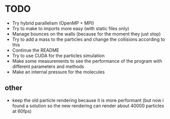 # TODO


- Try hybrid parallelism (OpenMP + MPI)
- Try to make to imports more easy (with static files only)
- Manage bounces on the walls (because for the moment they just stop)
- Try to add a mass to the particles and change the collisions according to this
- Continue the README
- Try to use CUDA for the particles simulation
- Make some measurements to see the performance of the program with different parameters and methods
- Make an internal pressure for the molecules

## other

- keep the old particle rendering because it is more performant (but now i found a solution so the new rendering can render about 40000 particles at 60fps)